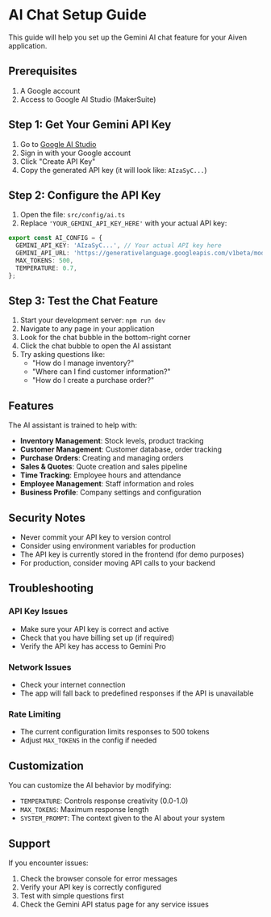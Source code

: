 # AI Chat Setup Guide

This guide will help you set up the Gemini AI chat feature for your Aiven application.

## Prerequisites

1. A Google account
2. Access to Google AI Studio (MakerSuite)

## Step 1: Get Your Gemini API Key

1. Go to [Google AI Studio](https://makersuite.google.com/app/apikey)
2. Sign in with your Google account
3. Click "Create API Key"
4. Copy the generated API key (it will look like: `AIzaSyC...`)

## Step 2: Configure the API Key

1. Open the file: `src/config/ai.ts`
2. Replace `'YOUR_GEMINI_API_KEY_HERE'` with your actual API key:

```typescript
export const AI_CONFIG = {
  GEMINI_API_KEY: 'AIzaSyC...', // Your actual API key here
  GEMINI_API_URL: 'https://generativelanguage.googleapis.com/v1beta/models/gemini-pro:generateContent',
  MAX_TOKENS: 500,
  TEMPERATURE: 0.7,
};
```

## Step 3: Test the Chat Feature

1. Start your development server: `npm run dev`
2. Navigate to any page in your application
3. Look for the chat bubble in the bottom-right corner
4. Click the chat bubble to open the AI assistant
5. Try asking questions like:
   - "How do I manage inventory?"
   - "Where can I find customer information?"
   - "How do I create a purchase order?"

## Features

The AI assistant is trained to help with:
- **Inventory Management**: Stock levels, product tracking
- **Customer Management**: Customer database, order tracking
- **Purchase Orders**: Creating and managing orders
- **Sales & Quotes**: Quote creation and sales pipeline
- **Time Tracking**: Employee hours and attendance
- **Employee Management**: Staff information and roles
- **Business Profile**: Company settings and configuration

## Security Notes

- Never commit your API key to version control
- Consider using environment variables for production
- The API key is currently stored in the frontend (for demo purposes)
- For production, consider moving API calls to your backend

## Troubleshooting

### API Key Issues
- Make sure your API key is correct and active
- Check that you have billing set up (if required)
- Verify the API key has access to Gemini Pro

### Network Issues
- Check your internet connection
- The app will fall back to predefined responses if the API is unavailable

### Rate Limiting
- The current configuration limits responses to 500 tokens
- Adjust `MAX_TOKENS` in the config if needed

## Customization

You can customize the AI behavior by modifying:
- `TEMPERATURE`: Controls response creativity (0.0-1.0)
- `MAX_TOKENS`: Maximum response length
- `SYSTEM_PROMPT`: The context given to the AI about your system

## Support

If you encounter issues:
1. Check the browser console for error messages
2. Verify your API key is correctly configured
3. Test with simple questions first
4. Check the Gemini API status page for any service issues 